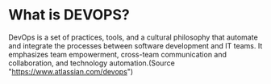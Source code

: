 # What is DEVOPS? 

DevOps is a set of practices, tools, and a cultural philosophy that automate and integrate the processes between software development and IT teams. It emphasizes team empowerment, cross-team communication and collaboration, and technology automation.(Source "https://www.atlassian.com/devops")


